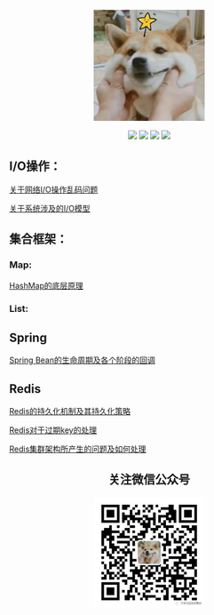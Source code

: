 <p align="center">
    <a href="https://github.com/JavaLiuTongXue/JavaCoding" target="_blank">
        <img src="docs/image/touxiang.png" width="200" height="200"/>
    </a>
</p>

<p align="center">
  <a href="#公众号"><img src="https://img.shields.io/badge/%E5%85%AC%E4%BC%97%E5%8F%B7-不会说话的刘同学-lightgrey.svg"></a>
  <a href="https://juejin.cn/user/3505706534177976"><img src="https://img.shields.io/badge/juejin-掘金-blue.svg"></a>
  <a href="https://blog.csdn.net/weixin_42379035?spm=1000.2115.3001.5343"><img src="https://img.shields.io/badge/csdn-CSDN-red.svg"></a>
  <a href="https://www.cnblogs.com/JavaLiuTongXue/"><img src="https://img.shields.io/badge/cnblogs-博客园-important.svg"></a>
</p>




## I/O操作：
   
   [关于网络I/O操作乱码问题](https://www.cnblogs.com/JavaLiuTongXue/articles/16839160.html)
	   
   [关于系统涉及的I/O模型](https://www.cnblogs.com/JavaLiuTongXue/articles/16992577.html)
   
## 集合框架：
  ### Map:
   [HashMap的底层原理](https://mp.weixin.qq.com/s?__biz=Mzg2NjA3ODE4Ng==&mid=2247484176&idx=1&sn=6182b713a43487dd46b3c983c6dda1f5&chksm=ce511f95f9269683a6009232b0d5aa66aa01f49ab1a425798e39c5781bc4d9eda546866ed48f&token=479818814&lang=zh_CN#rd)
  ### List:
  
## Spring
   [Spring Bean的生命周期及各个阶段的回调](https://www.cnblogs.com/JavaLiuTongXue/articles/16887192.html)
## Redis
 
   [Redis的持久化机制及其持久化策略](https://www.cnblogs.com/JavaLiuTongXue/articles/16978497.html)
 
   [Redis对于过期key的处理](https://www.cnblogs.com/JavaLiuTongXue/articles/16929006.html)
  
   [Redis集群架构所产生的问题及如何处理](https://www.cnblogs.com/JavaLiuTongXue/articles/16969814.html)

 <div align="center"><a name="公众号"><h2>关注微信公众号</h2></a></div>

<div align="center"> 

  <img src="docs/image/0.jpeg" width="200" height="200"/>

</div>
